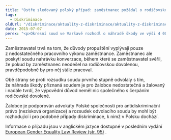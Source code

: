 ```yaml
---
title: "Ostře sledovaný polský případ: zaměstnanec požádal o rodičovskou dovolenou a dostal výpověď"
tags:
  - Diskriminace
oldUrl: "/diskriminace/aktuality-z-diskriminace/aktuality-z-diskriminace-2015/ostre-sledovany-polsky-pripad-zamestnanec-pozadal-o-rodicovskou-dovolenou-a-dostal-vypov/"
date: 2015-07-07
perex: "<p>Okresní soud ve Varšavě rozhodl o náhradě škody ve výši 4 000 EUR v případu zaměstnance, se kterým byl rozvázán pracovní poměr krátce poté, co požádal o rodičovskou dovolenou. </p>"
---
```


<!-- imported from the old website -->

<p>Zaměstnavatel trvá na tom, že důvody propuštění vyplývají pouze z nedostatečného pracovního výkonu zaměstnance. Zaměstnanec ale poskytl soudu nahrávku konverzace, během které se zaměstnavatel svěřil, že pokud by zaměstnanec neodešel na rodičovskou dovolenou, pravděpodobně by pro něj stále pracoval. </p><p>Obě strany se proti rozsudku soudu prvního stupně odvolaly s tím, že náhrada škody přiznaná soudem je pro žalobce nedostatečná a žalovaný i nadále tvrdí, že výpovědní důvod neměl nic společného s čerpáním rodičovské dovolené. </p><p>Žalobce je podporován advokáty Polské společnosti pro antidiskriminační právo (nezisková organizace) a rozsudek odvolacího soudu by mohl být rozhodující i pro podobné případy diskriminace, k nimž v Polsku dochází. </p><p>Informace o případu jsou v anglickém jazyce dostupné v posledním vydání  <a title="Otevření do nového okna" href="http://ec.europa.eu/justice/gender-equality/document/files/egelr_2014_2_final_web_en.pdf" target="_blank">European Gender Equality Law Review (str. 95)</a> .</p>
